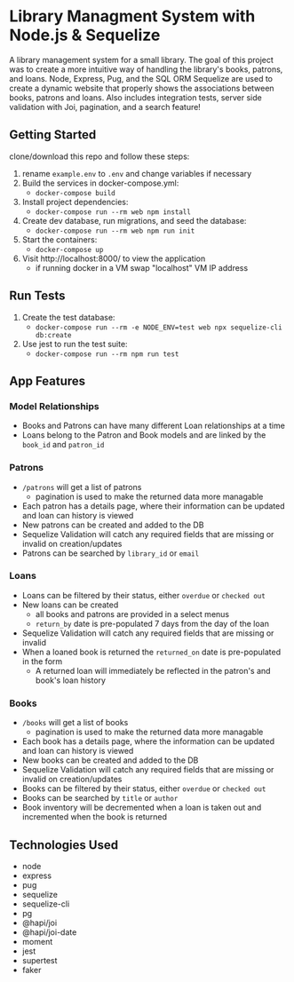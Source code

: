 # Library Managment System with Node.js & Sequelize

A library management system for a small library. The goal of this project was to create a more intuitive way of handling the library's books, patrons, and loans. Node, Express, Pug, and the SQL ORM Sequelize are used to create a dynamic website that properly shows the associations between books, patrons and loans. Also includes integration tests, server side validation with Joi, pagination, and a search feature!

## Getting Started

clone/download this repo and follow these steps:

1. rename `example.env` to `.env` and change variables if necessary
2. Build the services in docker-compose.yml:
   - `docker-compose build`
3. Install project dependencies:
   - `docker-compose run --rm web npm install`
4. Create dev database, run migrations, and seed the database:
   - `docker-compose run --rm web npm run init`
5. Start the containers:
   - `docker-compose up`
6. Visit http://localhost:8000/ to view the application
   - if running docker in a VM swap "localhost" VM IP address

## Run Tests

1. Create the test database:
   - `docker-compose run --rm -e NODE_ENV=test web npx sequelize-cli db:create`
2. Use jest to run the test suite:
   - `docker-compose run --rm npm run test`

## App Features

### Model Relationships

- Books and Patrons can have many different Loan relationships at a time
- Loans belong to the Patron and Book models and are linked by the `book_id` and `patron_id`

### Patrons

- `/patrons` will get a list of patrons
  - pagination is used to make the returned data more managable
- Each patron has a details page, where their information can be updated and loan can history is viewed
- New patrons can be created and added to the DB
- Sequelize Validation will catch any required fields that are missing or invalid on creation/updates
- Patrons can be searched by `library_id` or `email`

### Loans

- Loans can be filtered by their status, either `overdue` or `checked out`
- New loans can be created
  - all books and patrons are provided in a select menus
  - `return_by` date is pre-populated 7 days from the day of the loan
- Sequelize Validation will catch any required fields that are missing or invalid
- When a loaned book is returned the `returned_on` date is pre-populated in the form
  - A returned loan will immediately be reflected in the patron's and book's loan history

### Books

- `/books` will get a list of books
  - pagination is used to make the returned data more managable
- Each book has a details page, where the information can be updated and loan can history is viewed
- New books can be created and added to the DB
- Sequelize Validation will catch any required fields that are missing or invalid on creation/updates
- Books can be filtered by their status, either `overdue` or `checked out`
- Books can be searched by `title` or `author`
- Book inventory will be decremented when a loan is taken out and incremented when the book is returned

## Technologies Used

- node
- express
- pug
- sequelize
- sequelize-cli
- pg
- @hapi/joi
- @hapi/joi-date
- moment
- jest
- supertest
- faker
